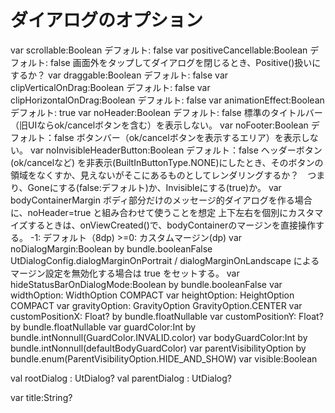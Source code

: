 # ダイアログのオプション

var scrollable:Boolean 
    デフォルト: false
var positiveCancellable:Boolean
    デフォルト: false
    画面外をタップしてダイアログを閉じるとき、Positive()扱いにするか？
var draggable:Boolean
    デフォルト: false
var clipVerticalOnDrag:Boolean
    デフォルト: false
var clipHorizontalOnDrag:Boolean
    デフォルト: false
var animationEffect:Boolean
    デフォルト: true
var noHeader:Boolean
    デフォルト: false
    標準のタイトルバー（旧UIならok/cancelボタンを含む）を表示しない。
var noFooter:Boolean
    デフォルト：false
    ボタンバー（ok/cancelボタンを表示するエリア）を表示しない。
var noInvisibleHeaderButton:Boolean
    デフォルト：false
    ヘッダーボタン(ok/cancelなど) を非表示(BuiltInButtonType.NONE)にしたとき、そのボタンの領域をなくすか、見えないがそこにあるものとしてレンダリングするか？　つまり、Goneにする(false:デフォルト)か、Invisibleにする(true)か。
var bodyContainerMargin
     ボディ部分だけのメッセージ的ダイアログを作る場合に、noHeader=true と組み合わせて使うことを想定
     上下左右を個別にカスタマイズするときは、onViewCreated()で、bodyContainerのマージンを直接操作する。
    -1: デフォルト（8dp)
    >=0: カスタムマージン(dp)
var noDialogMargin:Boolean by bundle.booleanFalse
     UtDialogConfig.dialogMarginOnPortrait / dialogMarginOnLandscape によるマージン設定を無効化する場合は true をセットする。
var hideStatusBarOnDialogMode:Boolean by bundle.booleanFalse
var widthOption: WidthOption
    COMPACT
var heightOption: HeightOption
    COMPACT
var gravityOption: GravityOption
    GravityOption.CENTER
var customPositionX: Float? by bundle.floatNullable
var customPositionY: Float? by bundle.floatNullable
var guardColor:Int by bundle.intNonnull(GuardColor.INVALID.color)
var bodyGuardColor:Int by bundle.intNonnull(defaultBodyGuardColor)
var parentVisibilityOption by bundle.enum(ParentVisibilityOption.HIDE_AND_SHOW)
var visible:Boolean


val rootDialog : UtDialog?
val parentDialog : UtDialog?

var title:String?